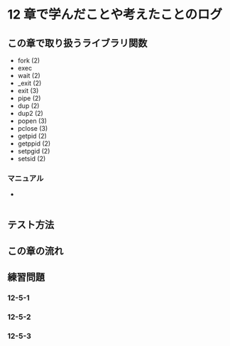 # 12 章で学んだことや考えたことのログ

## この章で取り扱うライブラリ関数
- fork (2)
- exec
- wait (2)
- _exit (2)
- exit (3)
- pipe (2)
- dup (2)
- dup2 (2)
- popen (3)
- pclose (3)
- getpid (2)
- getppid (2)
- setpgid (2)
- setsid (2)

### マニュアル

- 

```bash
```

## テスト方法

## この章の流れ

## 練習問題
### 12-5-1

### 12-5-2

### 12-5-3
